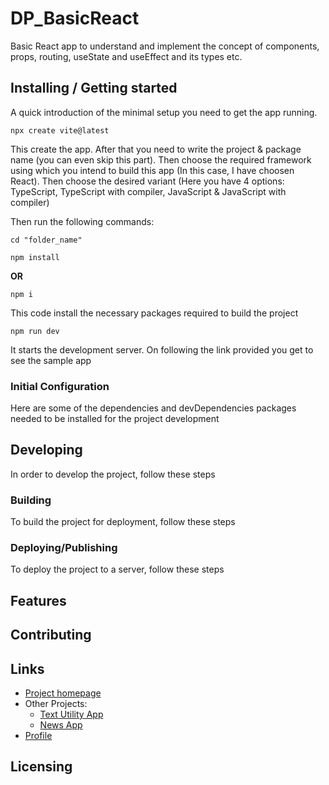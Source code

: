 # DP_BasicReact
Basic React app to understand and implement the concept of components, props, routing, useState and useEffect and its types etc.

## Installing / Getting started
A quick introduction of the minimal setup you need to get the app running.

```
npx create vite@latest
```
This create the app. After that you need to write the project & package name (you can even skip this part). Then choose the required framework using which you intend to build this app (In this case, I have choosen React). Then choose the desired variant (Here you have 4 options: TypeScript, TypeScript with compiler, JavaScript & JavaScript with compiler)

Then run the following commands:
```
cd "folder_name"
```

```
npm install
```
**OR**
```
npm i
```
This code install the necessary packages required to build the project
```
npm run dev
```
It starts the development server. On following the link provided you get to see the sample app

### Initial Configuration
Here are some of the dependencies and devDependencies packages needed to be installed for the project development

## Developing
In order to develop the project, follow these steps

### Building
To build the project for deployment, follow these steps

### Deploying/Publishing
To deploy the project to a server, follow these steps

## Features

## Contributing

## Links
+ <a href = "https://github.com/Roshan9807950330/DP_BasicReact">Project homepage</a>
+ Other Projects:
  - <a href = "https://github.com/Roshan9807950330/Text-Utility-App">Text Utility App</a>
  - <a href = "https://github.com/Roshan9807950330/News-App">News App</a>
+ <a href = "https://github.com/Roshan9807950330">Profile</a>
  
## Licensing

